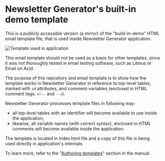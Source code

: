 # Newsletter Generator's built-in demo template

This is a publicly accessible version (a mirror) of the "build-in-demo" HTML email template file, that is used inside Newsletter Generator application.

![Template used in application](https://static.newslettergenerator.app/screenshot-demo-template.webp)

This email template should not be used as a basis for other templates, since it was not thoroughly tested in email testing software, such as Litmus or Email on Acid.

The purpose of this repository and email template is to show how the template works in Newsletter Generator in reference to top-level tables, marked with `id` attributes, and comment-variables (enclosed in HTML comment tags: `<!--` and `-->`).

Newsletter Generator processes template files in following way:

- all top-level tables with an identifier will become available to use inside the application;
- likewise, all variable names (with correct syntax), enclosed in HTML comments will become available inside the application.

The template is located in index.html file and a copy of this file is being used directly in application's internals.

To learn more, refer to the "[Authoring templates](https://newslettergenerator.app/manual.html#email-templates)" section in the manual.
